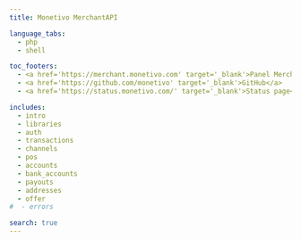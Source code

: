 ```yaml
---
title: Monetivo MerchantAPI

language_tabs:
  - php
  - shell

toc_footers:
  - <a href='https://merchant.monetivo.com' target='_blank'>Panel Merchanta</a>
  - <a href='https://github.com/monetivo' target='_blank'>GitHub</a>
  - <a href='https://status.monetivo.com/' target='_blank'>Status page</a>

includes:
  - intro
  - libraries
  - auth
  - transactions
  - channels
  - pos
  - accounts
  - bank_accounts
  - payouts
  - addresses
  - offer
#  - errors

search: true
---
```


